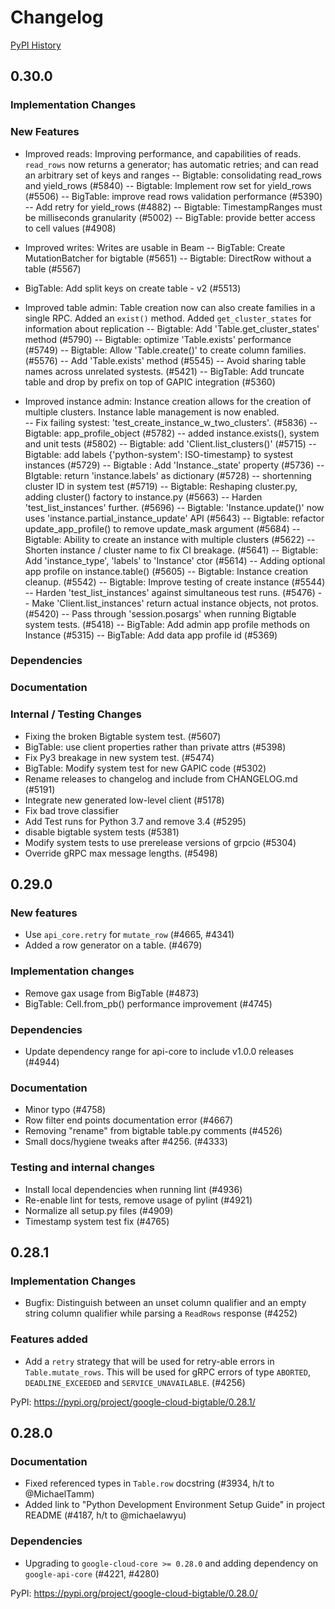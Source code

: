 # Changelog

[PyPI History][1]

[1]: https://pypi.org/project/google-cloud-bigtable/#history

## 0.30.0

### Implementation Changes

### New Features

- Improved reads: Improving performance, and capabilities of reads.  `read_rows` now returns a generator; has automatic retries; and can read an arbitrary set of keys and ranges
-- Bigtable: consolidating read_rows and yield_rows (#5840)
-- Bigtable: Implement row set for yield_rows  (#5506)
-- BigTable: improve read rows validation performance (#5390)
-- Add retry for yield_rows (#4882)
-- Bigtable: TimestampRanges must be milliseconds granularity (#5002)
-- BigTable: provide better access to cell values  (#4908)

- Improved writes: Writes are usable in Beam
-- BigTable: Create MutationBatcher for bigtable (#5651)
-- Bigtable: DirectRow without a table (#5567)

- BigTable: Add split keys on create table - v2 (#5513)

- Improved table admin: Table creation now can also create families in a single RPC.  Added an `exist()` method.  Added `get_cluster_states` for information about replication
-- Bigtable: Add 'Table.get_cluster_states' method (#5790)
-- Bigtable: optimize 'Table.exists' performance (#5749)
-- Bigtable: Allow 'Table.create()' to create column families. (#5576)
-- Add 'Table.exists' method (#5545)
-- Avoid sharing table names across unrelated systests. (#5421)
-- BigTable: Add truncate table and drop by prefix on top of GAPIC integration (#5360)

- Improved instance admin: Instance creation allows for the creation of multiple clusters.  Instance lable management is now enabled.  
-- Fix failing systest: 'test_create_instance_w_two_clusters'. (#5836)
-- Bigtable: app_profile_object (#5782)
-- added instance.exists(), system and unit tests (#5802)
-- Bigtable: add 'Client.list_clusters()' (#5715)
-- Bigtable: add labels {'python-system': ISO-timestamp} to systest instances (#5729)
-- Bigtable : Add 'Instance._state' property (#5736)
-- BIgtable: return 'instance.labels' as dictionary (#5728)
-- shortenning cluster ID in system test (#5719)
-- Bigtable: Reshaping cluster.py, adding cluster() factory to instance.py (#5663)
-- Harden 'test_list_instances' further. (#5696)
-- Bigtable: 'Instance.update()' now uses 'instance.partial_instance_update' API (#5643)
-- Bigtable: refactor update_app_profile() to remove update_mask argument (#5684)
-- Bigtable: Ability to create an instance with multiple clusters (#5622)
-- Shorten instance / cluster name to fix CI breakage. (#5641)
-- Bigtable:  Add 'instance_type', 'labels' to 'Instance' ctor (#5614)
-- Adding optional app profile on instance.table() (#5605)
-- Bigtable: Instance creation cleanup. (#5542)
-- Bigtable: Improve testing of create instance (#5544)
-- Harden 'test_list_instances' against simultaneous test runs. (#5476)
-- Make 'Client.list_instances' return actual instance objects, not protos. (#5420)
-- Pass through 'session.posargs' when running Bigtable system tests. (#5418)
-- BigTable: Add admin app profile methods on Instance (#5315)
-- BigTable: Add data app profile id  (#5369)

### Dependencies

### Documentation

### Internal / Testing Changes
- Fixing the broken Bigtable system test. (#5607)
- BigTable: use client properties rather than private attrs (#5398)
- Fix Py3 breakage in new system test. (#5474)
- BigTable: Modify system test for new GAPIC code (#5302)
- Rename releases to changelog and include from CHANGELOG.md (#5191)
- Integrate new generated low-level client (#5178)
- Fix bad trove classifier
- Add Test runs for Python 3.7 and remove 3.4 (#5295)
- disable bigtable system tests (#5381)
- Modify system tests to use prerelease versions of grpcio (#5304)
- Override gRPC max message lengths. (#5498)

## 0.29.0

### New features

- Use `api_core.retry` for `mutate_row` (#4665, #4341)
- Added a row generator on a table. (#4679)

### Implementation changes

- Remove gax usage from BigTable (#4873)
- BigTable: Cell.from_pb() performance improvement (#4745)

### Dependencies

- Update dependency range for api-core to include v1.0.0 releases (#4944)

### Documentation

- Minor typo (#4758)
- Row filter end points documentation error (#4667)
- Removing "rename" from bigtable table.py comments (#4526)
- Small docs/hygiene tweaks after #4256. (#4333)

### Testing and internal changes

- Install local dependencies when running lint (#4936)
- Re-enable lint for tests, remove usage of pylint (#4921)
- Normalize all setup.py files (#4909)
- Timestamp system test fix (#4765)

## 0.28.1

### Implementation Changes

- Bugfix: Distinguish between an unset column qualifier and an empty string
  column qualifier while parsing a `ReadRows` response (#4252)

### Features added

- Add a ``retry`` strategy that will be used for retry-able errors
  in ``Table.mutate_rows``. This will be used for gRPC errors of type
  ``ABORTED``, ``DEADLINE_EXCEEDED`` and ``SERVICE_UNAVAILABLE``. (#4256)

PyPI: https://pypi.org/project/google-cloud-bigtable/0.28.1/

## 0.28.0

### Documentation

- Fixed referenced types in `Table.row` docstring (#3934, h/t to
  @MichaelTamm)
- Added link to "Python Development Environment Setup Guide" in
  project README (#4187, h/t to @michaelawyu)

### Dependencies

- Upgrading to `google-cloud-core >= 0.28.0` and adding dependency
  on `google-api-core` (#4221, #4280)

PyPI: https://pypi.org/project/google-cloud-bigtable/0.28.0/
